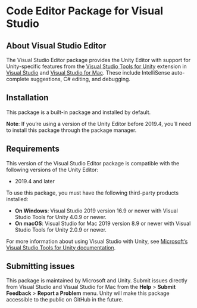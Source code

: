 # Code Editor Package for Visual Studio

## About Visual Studio Editor

The Visual Studio Editor package provides the Unity Editor with support for Unity-specific features from the [Visual Studio Tools for Unity](https://docs.microsoft.com/en-us/visualstudio/gamedev/unity/get-started/visual-studio-tools-for-unity) extension in [Visual Studio](https://visualstudio.microsoft.com/) and [Visual Studio for Mac](https://visualstudio.microsoft.com/vs/mac/). These include IntelliSense auto-complete suggestions, C# editing, and debugging.

## Installation

This package is a built-in package and installed by default.

**Note**: If you’re using a version of the Unity Editor before 2019.4, you’ll need to install this package through the package manager.

## Requirements

This version of the Visual Studio Editor package is compatible with the following versions of the Unity Editor:

* 2019.4 and later

To use this package, you must have the following third-party products installed:

* **On Windows**: Visual Studio 2019 version 16.9 or newer with Visual Studio Tools for Unity 4.0.9 or newer.
* **On macOS**: Visual Studio for Mac 2019 version 8.9 or newer with Visual Studio Tools for Unity 2.0.9 or newer.

For more information about using Visual Studio with Unity, see [Microsoft’s Visual Studio Tools for Unity documentation](https://docs.microsoft.com/en-us/visualstudio/gamedev/unity/get-started/visual-studio-tools-for-unity).

## Submitting issues

This package is maintained by Microsoft and Unity. Submit issues directly from Visual Studio and Visual Studio for Mac from the **Help** > **Submit Feedback** > **Report a Problem** menu. Unity will make this package accessible to the public on GitHub in the future.